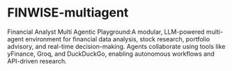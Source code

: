 # FINWISE-multiagent
Financial Analyst Multi Agentic Playground:A modular, LLM-powered multi-agent environment for financial data analysis, stock research, portfolio advisory, and real-time decision-making. Agents collaborate using tools like yFinance, Groq, and DuckDuckGo, enabling autonomous workflows and API-driven research.

